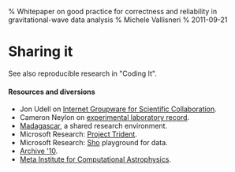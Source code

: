 % Whitepaper on good practice for correctness and reliability in gravitational-wave data analysis
% Michele Vallisneri
% 2011-09-21

# Sharing it

See also reproducible research in "Coding It".

#### Resources and diversions

* Jon Udell on [Internet Groupware for Scientific Collaboration](http://jonudell.net/GroupwareReport.html).
* Cameron Neylon on [experimental laboratory record](http://cameronneylon.wikidot.com/head-in-the-clouds-automated-experimentation).
* [Madagascar](http://ahay.org/wiki/Package_overview), a shared research environment.
* Microsoft Research: [Project Trident](http://research.microsoft.com/en-us/collaboration/tools/trident.aspx).
* Microsoft Research: [Sho](http://research.microsoft.com/en-us/projects/sho/default.aspx) playground for data.
* [Archive '10](http://users.emulab.net/trac/archive10/wiki/WorkshopSchedule).
* [Meta Institute for Computational Astrophysics](http://www.mica-vw.org/wiki/index.php/Meta_Institute_for_Computational_Astrophysics).
